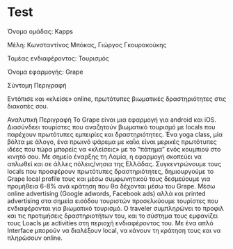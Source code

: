 # Test
Όνομα ομάδας: Kapps

Μέλη: Κωνσταντίνος Μπάκας, Γιώργος Γκουρακούκης

Τομέας ενδιαφέροντος:  Τουρισμός

Όνομα εφαρμογής:  Grape

Σύντομη Περιγραφή

Εντόπισε και «κλείσε» online, πρωτότυπες βιωματικές δραστηριότητες  στις διακοπές σου. 

Αναλυτική Περιγραφή
Το Grape είναι μια εφαρμογή για android και iOS. Διασύνδεει τουρίστες που αναζητούν  βιωματικό τουρισμό με locals που παρέχουν  πρωτότυπες εμπειρίες και δραστηριότητες. 
Ένα yoga class, μία βόλτα με άλογο, ένα πρωινό ψάρεμα με καΐκι είναι μερικές πρωτότυπες ιδέες που τώρα μπορείς να «κλείσεις» με το “πάτημα” ενός κουμπιού στο κινητό σου. 
Με σημείο έναρξης τη Λαμία, η εφαρμογή σκοπεύει να απλωθεί και σε άλλες πόλεις/νησια της Ελλάδας. Συγκεντρώνουμε τους locals που προσφέρουν πρωτότυπες δραστηριότητες, δημιουργούμε το Grape local profile τους και μέσω συμφωνητικού τους δεσμεύουμε για προμήθεια 6-8% ανά κράτηση που θα δέχονται μέσω του Grape.
Μέσω online advertising (Google adwords, Facebook ads) αλλά και printed advertising στα σημεία εισόδου τουριστών προσελκύουμε τουρίστες που ενδιαφέρονται για βιωματικό τουρισμό.
Ο traveler συμπληρώνει το προφιλ και τις προτιμήσεις δραστηριοτήτων του, και το σύστημα τους εμφανίζει τους Loacls με activities στη περιοχή ενδιαφέροντος του. Με ένα απλό Interface μπορούν να διαλέξουν local, να κάνουν τη κράτηση τους και να πληρώσουν online. 
 
 	
